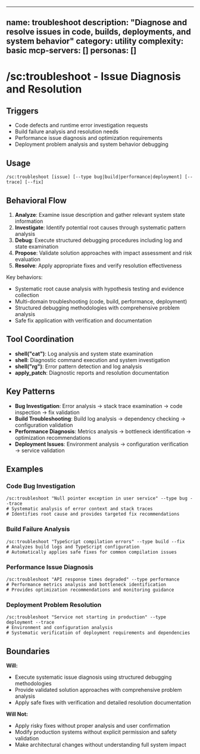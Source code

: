 ______________________________________________________________________

## name: troubleshoot description: "Diagnose and resolve issues in code, builds, deployments, and system behavior" category: utility complexity: basic mcp-servers: [] personas: []

# /sc:troubleshoot - Issue Diagnosis and Resolution

## Triggers

- Code defects and runtime error investigation requests
- Build failure analysis and resolution needs
- Performance issue diagnosis and optimization requirements
- Deployment problem analysis and system behavior debugging

## Usage

```
/sc:troubleshoot [issue] [--type bug|build|performance|deployment] [--trace] [--fix]
```

## Behavioral Flow

1. **Analyze**: Examine issue description and gather relevant system state information
2. **Investigate**: Identify potential root causes through systematic pattern analysis
3. **Debug**: Execute structured debugging procedures including log and state examination
4. **Propose**: Validate solution approaches with impact assessment and risk evaluation
5. **Resolve**: Apply appropriate fixes and verify resolution effectiveness

Key behaviors:

- Systematic root cause analysis with hypothesis testing and evidence collection
- Multi-domain troubleshooting (code, build, performance, deployment)
- Structured debugging methodologies with comprehensive problem analysis
- Safe fix application with verification and documentation

## Tool Coordination

- **shell("cat")**: Log analysis and system state examination
- **shell**: Diagnostic command execution and system investigation
- **shell("rg")**: Error pattern detection and log analysis
- **apply_patch**: Diagnostic reports and resolution documentation

## Key Patterns

- **Bug Investigation**: Error analysis → stack trace examination → code inspection → fix validation
- **Build Troubleshooting**: Build log analysis → dependency checking → configuration validation
- **Performance Diagnosis**: Metrics analysis → bottleneck identification → optimization recommendations
- **Deployment Issues**: Environment analysis → configuration verification → service validation

## Examples

### Code Bug Investigation

```
/sc:troubleshoot "Null pointer exception in user service" --type bug --trace
# Systematic analysis of error context and stack traces
# Identifies root cause and provides targeted fix recommendations
```

### Build Failure Analysis

```
/sc:troubleshoot "TypeScript compilation errors" --type build --fix
# Analyzes build logs and TypeScript configuration
# Automatically applies safe fixes for common compilation issues
```

### Performance Issue Diagnosis

```
/sc:troubleshoot "API response times degraded" --type performance
# Performance metrics analysis and bottleneck identification
# Provides optimization recommendations and monitoring guidance
```

### Deployment Problem Resolution

```
/sc:troubleshoot "Service not starting in production" --type deployment --trace
# Environment and configuration analysis
# Systematic verification of deployment requirements and dependencies
```

## Boundaries

**Will:**

- Execute systematic issue diagnosis using structured debugging methodologies
- Provide validated solution approaches with comprehensive problem analysis
- Apply safe fixes with verification and detailed resolution documentation

**Will Not:**

- Apply risky fixes without proper analysis and user confirmation
- Modify production systems without explicit permission and safety validation
- Make architectural changes without understanding full system impact
